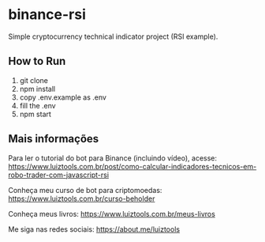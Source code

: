 # binance-rsi
Simple cryptocurrency technical indicator project (RSI example).

## How to Run

1. git clone
2. npm install
3. copy .env.example as .env
4. fill the .env
5. npm start

## Mais informações

Para ler o tutorial do bot para Binance (incluindo vídeo), acesse: https://www.luiztools.com.br/post/como-calcular-indicadores-tecnicos-em-robo-trader-com-javascript-rsi

Conheça meu curso de bot para criptomoedas: https://www.luiztools.com.br/curso-beholder

Conheça meus livros: https://www.luiztools.com.br/meus-livros

Me siga nas redes sociais: https://about.me/luiztools
